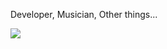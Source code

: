 Developer, Musician, Other things...


![](https://discord.c99.nl/widget/theme-1/331875596303073281.png)

